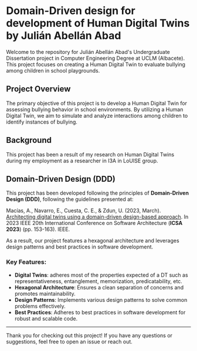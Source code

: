 # Domain-Driven design for development of Human Digital Twins by Julián Abellán Abad

Welcome to the repository for Julián Abellán Abad's Undergraduate Dissertation project in Computer Engineering Degree at UCLM (Albacete). This project focuses on creating a Human Digital Twin to evaluate bullying among children in school playgrounds.

## Project Overview

The primary objective of this project is to develop a Human Digital Twin for assessing bullying behavior in school environments. By utilizing a Human Digital Twin, we aim to simulate and analyze interactions among children to identify instances of bullying.

## Background

This project has been a result of my research on Human Digital Twins during my employment as a researcher in I3A in LoUISE group.

## Domain-Driven Design (DDD)

This project has been developed following the principles of **Domain-Driven Design (DDD)**, following the guidelines presented at:

Macías, A., Navarro, E., Cuesta, C. E., & Zdun, U. (2023, March). [Architecting digital twins using a domain-driven design-based approach](http://dx.doi.org/10.1109/ICSA56044.2023.00022). In 2023 IEEE 20th International Conference on Software Architecture (**ICSA 2023**) (pp. 153-163). IEEE.

As a result, our project features a hexagonal architecture and leverages design patterns and best practices in software development.

### Key Features:

- **Digital Twins**: adheres most of the properties expected of a DT such as representativeness, entanglement, memorization, predicatability, etc.
- **Hexagonal Architecture**: Ensures a clean separation of concerns and promotes maintainability.
- **Design Patterns**: Implements various design patterns to solve common problems effectively.
- **Best Practices**: Adheres to best practices in software development for robust and scalable code.

---

Thank you for checking out this project! If you have any questions or suggestions, feel free to open an issue or reach out.
